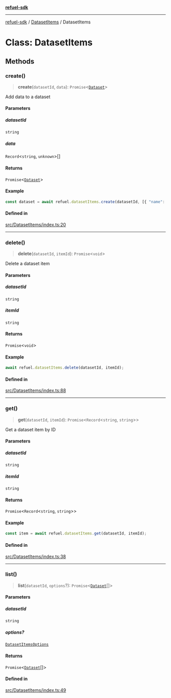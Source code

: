 [**refuel-sdk**](../../README.md)

***

[refuel-sdk](../../modules.md) / [DatasetItems](../README.md) / DatasetItems

# Class: DatasetItems

## Methods

### create()

> **create**(`datasetId`, `data`): `Promise`\<[`Dataset`](../../types/interfaces/Dataset.md)\>

Add data to a dataset

#### Parameters

##### datasetId

`string`

##### data

`Record`\<`string`, `unknown`\>[]

#### Returns

`Promise`\<[`Dataset`](../../types/interfaces/Dataset.md)\>

#### Example

```ts
const dataset = await refuel.datasetItems.create(datasetId, [{ "name": "John Doe" }, { "name": "Jane Doe" }]);
```

#### Defined in

[src/DatasetItems/index.ts:20](https://github.com/refuel-ai/refuel-sdk/blob/f2e28ab259fcf3e0cbb5ccf9e6bee5d2eda4cd6f/src/DatasetItems/index.ts#L20)

***

### delete()

> **delete**(`datasetId`, `itemId`): `Promise`\<`void`\>

Delete a dataset item

#### Parameters

##### datasetId

`string`

##### itemId

`string`

#### Returns

`Promise`\<`void`\>

#### Example

```ts
await refuel.datasetItems.delete(datasetId, itemId);
```

#### Defined in

[src/DatasetItems/index.ts:88](https://github.com/refuel-ai/refuel-sdk/blob/f2e28ab259fcf3e0cbb5ccf9e6bee5d2eda4cd6f/src/DatasetItems/index.ts#L88)

***

### get()

> **get**(`datasetId`, `itemId`): `Promise`\<`Record`\<`string`, `string`\>\>

Get a dataset item by ID

#### Parameters

##### datasetId

`string`

##### itemId

`string`

#### Returns

`Promise`\<`Record`\<`string`, `string`\>\>

#### Example

```ts
const item = await refuel.datasetItems.get(datasetId, itemId);
```

#### Defined in

[src/DatasetItems/index.ts:38](https://github.com/refuel-ai/refuel-sdk/blob/f2e28ab259fcf3e0cbb5ccf9e6bee5d2eda4cd6f/src/DatasetItems/index.ts#L38)

***

### list()

> **list**(`datasetId`, `options`?): `Promise`\<[`Dataset`](../../types/interfaces/Dataset.md)[]\>

#### Parameters

##### datasetId

`string`

##### options?

[`DatasetItemsOptions`](../../types/interfaces/DatasetItemsOptions.md)

#### Returns

`Promise`\<[`Dataset`](../../types/interfaces/Dataset.md)[]\>

#### Defined in

[src/DatasetItems/index.ts:49](https://github.com/refuel-ai/refuel-sdk/blob/f2e28ab259fcf3e0cbb5ccf9e6bee5d2eda4cd6f/src/DatasetItems/index.ts#L49)
